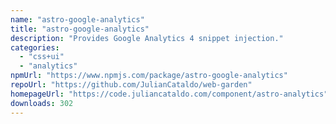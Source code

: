 ```yaml
---
name: "astro-google-analytics"
title: "astro-google-analytics"
description: "Provides Google Analytics 4 snippet injection."
categories:
  - "css+ui"
  - "analytics"
npmUrl: "https://www.npmjs.com/package/astro-google-analytics"
repoUrl: "https://github.com/JulianCataldo/web-garden"
homepageUrl: "https://code.juliancataldo.com/component/astro-analytics"
downloads: 302
---
```

